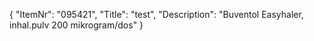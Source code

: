{
  "ItemNr": "095421",
  "Title": "test",
  "Description": "Buventol Easyhaler, inhal.pulv 200 mikrogram/dos"
}